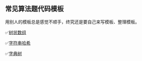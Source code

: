 ## 常见算法题代码模板

用别人的模板总是感觉不顺手，终究还是要自己来写模板、整理模板。

✅[树状数组](./codes/BIT.cpp)

✅[字符串哈希](./codes/stringHash.cpp)

✅[字典树](./codes/Trie.cpp)